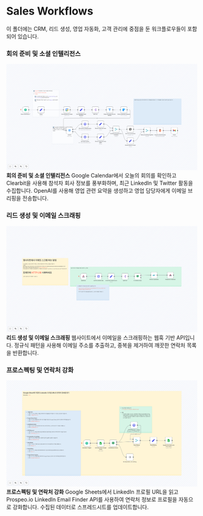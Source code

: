 # Sales Workflows

이 폴더에는 CRM, 리드 생성, 영업 자동화, 고객 관리에 중점을 둔 워크플로우들이 포함되어 있습니다.

### 회의 준비 및 소셜 인텔리전스

[![회의 준비 자동화](2125.png)](2125.json)
**회의 준비 및 소셜 인텔리전스**
Google Calendar에서 오늘의 회의를 확인하고 Clearbit을 사용해 참석자 회사 정보를 풍부화하며, 최근 LinkedIn 및 Twitter 활동을 수집합니다. OpenAI를 사용해 영업 관련 요약을 생성하고 영업 담당자에게 이메일 브리핑을 전송합니다.

### 리드 생성 및 이메일 스크래핑

[![이메일 스크래핑](2134.png)](2134.json)
**리드 생성 및 이메일 스크래핑**
웹사이트에서 이메일을 스크래핑하는 웹훅 기반 API입니다. 정규식 패턴을 사용해 이메일 주소를 추출하고, 중복을 제거하여 깨끗한 연락처 목록을 반환합니다.

### 프로스펙팅 및 연락처 강화

[![LinkedIn 프로스펙팅](2107.png)](2107.json)
**프로스펙팅 및 연락처 강화**
Google Sheets에서 LinkedIn 프로필 URL을 읽고 Prospeo.io LinkedIn Email Finder API를 사용하여 연락처 정보로 프로필을 자동으로 강화합니다. 수집된 데이터로 스프레드시트를 업데이트합니다.